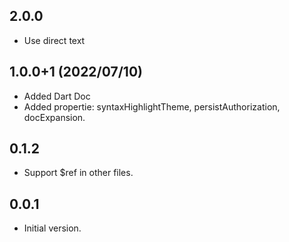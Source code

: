 ## 2.0.0 
- Use direct text

## 1.0.0+1 (2022/07/10)

- Added Dart Doc
- Added propertie: syntaxHighlightTheme, persistAuthorization, docExpansion.

## 0.1.2

- Support $ref in other files.
## 0.0.1

- Initial version.
